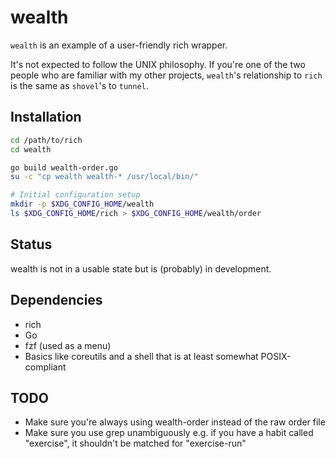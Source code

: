 # wealth
``wealth`` is an example of a user-friendly rich wrapper.

It's not expected to follow the UNIX philosophy. If you're one of the two people
who are familiar with my other projects, ``wealth``'s relationship to ``rich`` is
the same as ``shovel``'s to ``tunnel``.

## Installation
```sh
cd /path/to/rich
cd wealth

go build wealth-order.go
su -c "cp wealth wealth-* /usr/local/bin/"

# Initial configuration setup
mkdir -p $XDG_CONFIG_HOME/wealth
ls $XDG_CONFIG_HOME/rich > $XDG_CONFIG_HOME/wealth/order
```

## Status
wealth is not in a usable state but is (probably) in development.

## Dependencies
- rich
- Go
- fzf (used as a menu)
- Basics like coreutils and a shell that is at least somewhat POSIX-compliant

## TODO
- Make sure you're always using wealth-order instead of the raw order file
- Make sure you use grep unambiguously
	e.g. if you have a habit called "exercise", it shouldn't be matched for
	"exercise-run"
